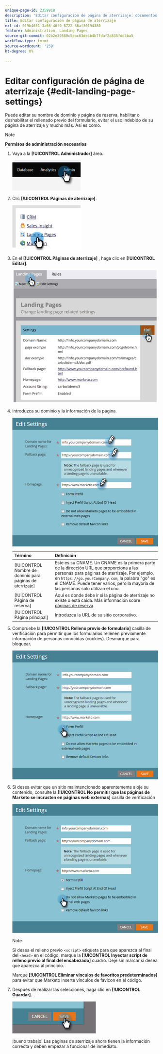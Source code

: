 ```yaml
---
unique-page-id: 2359918
description: 'Editar configuración de página de aterrizaje: documentos de Marketo, documentación del producto'
title: Editar configuración de página de aterrizaje
exl-id: 019b4651-3a66-46f9-8722-66af30194380
feature: Administration, Landing Pages
source-git-commit: 02b2e39580c5eac63de4b4b7fdaf2a835fdd4ba5
workflow-type: tm+mt
source-wordcount: '259'
ht-degree: 0%

---
```


# Editar configuración de página de aterrizaje {#edit-landing-page-settings}

Puede editar su nombre de dominio y página de reserva, habilitar o deshabilitar el rellenado previo del formulario, evitar el uso indebido de su página de aterrizaje y mucho más. Así es como.

>[!NOTE]
>
>**Permisos de administración necesarios**

1. Vaya a la **[!UICONTROL Administrador]** área.

   ![](assets/edit-landing-page-settings-1.png)

1. Clic **[!UICONTROL Páginas de aterrizaje]**.

   ![](assets/edit-landing-page-settings-2.png)

1. En el **[!UICONTROL Páginas de aterrizaje]** , haga clic en **[!UICONTROL Editar]**.

   ![](assets/edit-landing-page-settings-3.png)

1. Introduzca su dominio y la información de la página.

   ![](assets/edit-landing-page-settings-4.png)

   | Término | Definición |
   |---|---|
   | [!UICONTROL Nombre de dominio para páginas de aterrizaje] | Este es su CNAME. Un CNAME es la primera parte de la dirección URL que proporciona a las personas para páginas de aterrizaje. Por ejemplo, en `https://go.yourCompany.com`, la palabra &quot;go&quot; es el CNAME. Puede tener varios, pero la mayoría de las personas solo utilizan el uno. |
   | [!UICONTROL Página de reserva] | Aquí es donde debe ir si la página de aterrizaje no existe o está caída. Más información sobre [páginas de reserva](/help/marketo/product-docs/administration/settings/set-a-fallback-page.md). |
   | [!UICONTROL Página principal] | Introduzca la URL de su sitio corporativo. |

1. Compruebe la **[!UICONTROL Relleno previo de formulario]** casilla de verificación para permitir que los formularios rellenen previamente información de personas conocidas (cookies). Desmarque para bloquear.

   ![](assets/edit-landing-page-settings-5.png)

1. Si desea evitar que un sitio malintencionado aparentemente aloje su contenido, consulte la **[!UICONTROL No permitir que las páginas de Marketo se incrusten en páginas web externas]** casilla de verificación

   ![](assets/edit-landing-page-settings-6.png)

   >[!NOTE]
   >
   >Si desea el relleno previo `<script>` etiqueta para que aparezca al final del `<head>` en el código, marque la **[!UICONTROL Inyectar script de relleno previo al final del encabezado]** cuadro. Deje sin marcar si desea que aparezca al principio.
   >
   >Marque **[!UICONTROL Eliminar vínculos de favoritos predeterminados]** para evitar que Marketo inserte vínculos de favicon en el código.

1. Después de realizar las selecciones, haga clic en **[!UICONTROL Guardar]**.

   ![](assets/edit-landing-page-settings-7.png)

   ¡bueno trabajo! Las páginas de aterrizaje ahora tienen la información correcta y deben empezar a funcionar de inmediato.
